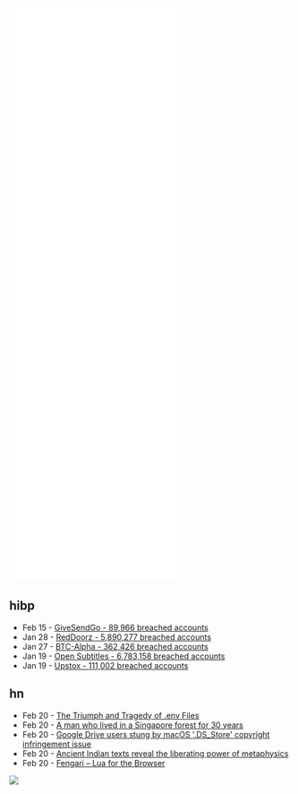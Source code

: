 ![Metrics](https://raw.githubusercontent.com/phixion/phixion/master/metrics.svg)

## hibp

<!--
for https://github.com/phixion/phixion/blob/main/.github/workflows/feeds.yml
-->
<!--START_SECTION:haveibeenpwnd-->
- Feb 15 - [GiveSendGo - 89,966 breached accounts](https://haveibeenpwned.com/PwnedWebsites#GiveSendGo)
- Jan 28 - [RedDoorz - 5,890,277 breached accounts](https://haveibeenpwned.com/PwnedWebsites#RedDoorz)
- Jan 27 - [BTC-Alpha - 362,426 breached accounts](https://haveibeenpwned.com/PwnedWebsites#BTCAlpha)
- Jan 19 - [Open Subtitles - 6,783,158 breached accounts](https://haveibeenpwned.com/PwnedWebsites#OpenSubtitles)
- Jan 19 - [Upstox - 111,002 breached accounts](https://haveibeenpwned.com/PwnedWebsites#Upstox)
<!--END_SECTION:haveibeenpwnd-->

## hn

<!--
for https://github.com/phixion/phixion/blob/main/.github/workflows/feeds.yml
-->
<!--START_SECTION:hn-->
- Feb 20 - [The Triumph and Tragedy of .env Files](https://blog.doppler.com/the-triumph-and-tragedy-of-env-files)
- Feb 20 - [A man who lived in a Singapore forest for 30 years](https://www.bbc.com/news/world-asia-60284352)
- Feb 20 - [Google Drive users stung by macOS '.DS_Store' copyright infringement issue](https://appleinsider.com/articles/22/02/19/google-drive-users-stung-by-macos-dsstore-copyright-infringement-issue)
- Feb 20 - [Ancient Indian texts reveal the liberating power of metaphysics](https://psyche.co/ideas/ancient-indian-texts-reveal-the-liberating-power-of-metaphysics)
- Feb 20 - [Fengari – Lua for the Browser](https://fengari.io/)
<!--END_SECTION:hn-->

<!--
for https://yhype.me
-->
![](https://hit.yhype.me/github/profile?user_id=13013670)
